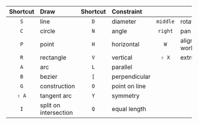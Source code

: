 | Shortcut | Draw                  | Shortcut | Constraint    |          |                    |
| :-:      | :-                    | :-:      | :-            | :-:      | :-                 |
| `S`      | line                  | `D`      | diameter      | `middle` | rotate             |
| `C`      | circle                | `N`      | angle         | `right`  | pan                |
| `P`      | point                 | `H`      | horizontal    | `W`      | align to workplane |
| `R`      | rectangle             | `V`      | vertical      | `⇧ X`    | extrude            |
| `A`      | arc                   | `L`      | parallel      |          |                    |
| `B`      | bezier                | `[`      | perpendicular |          |                    |
| `G`      | construction          | `O`      | point on line |          |                    |
| `⇧ A`    | tangent arc           | `Y`      | symmetry      |          |                    |
| `I`      | split on intersection | `Q`      | equal length  |          |                    |
